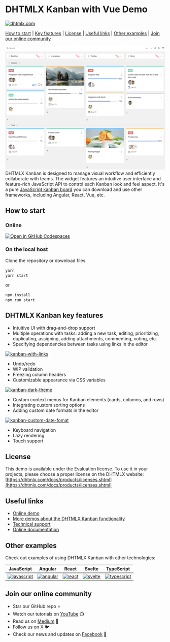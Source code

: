 # DHTMLX Kanban with Vue Demo

[![dhtmlx.com](https://img.shields.io/badge/made%20by-DHTMLX-blue)](https://dhtmlx.com/)

[How to start](#how-to-start) | [Key features](#key-features) | [License](#license) | [Useful links](#links) | [Other examples](#examples) | [Join our online community](#join)

![DHTMLX Kanban with Vue Demo](kanban.png)
DHTMLX Kanban is designed to manage visual workflow and efficiently collaborate with teams. The widget features an intuitive user interface and feature-rich JavaScript API to control each Kanban look and feel aspect. It's a pure [JavaScript kanban board](https://dhtmlx.com/docs/products/dhtmlxKanban/) you can download and use other frameworks, including Angular, React, Vue, etc.

<a name="how-to-start"></a>
## How to start

### Online

[![Open in GitHub Codespaces](https://github.com/codespaces/badge.svg)](https://codespaces.new/DHTMLX/vue-kanban-demo) 

### On the local host 

Clone the repository or download files.

```
yarn
yarn start
```

or

```
npm install
npm run start
```
<a name="key-features"></a>
## DHTMLX Kanban key features

- Intuitive UI with drag-and-drop support
- Multiple operations with tasks: adding a new task, editing, prioritizing, duplicating, assigning, adding attachments, commenting, voting, etc.
- Specifying dependencies between tasks using links in the editor
  
[![kanban-with-links](https://dhtmlx.com/blog/wp-content/uploads/2024/06/kanban-dependencies.gif)](https://snippet.dhtmlx.com/5hcx01h4?tag=kanban&mode=wide)

- Undo/redo
- WIP validation
- Freezing column headers
- Customizable appearance via CSS variables
  
[![kanban-dark-theme](https://dhtmlx.com/blog/wp-content/uploads/2023/03/bandicam-2023-03-22-14-55-10-089.jpg)](https://snippet.dhtmlx.com/jnw54xif?tag=kanban&mode=wide)

- Custom context menus for Kanban elements (cards, columns, and rows)
- Integrating custom sorting options
- Adding custom date formats in the editor

[![kanban-custom-date-fomat](https://dhtmlx.com/blog/wp-content/uploads/2023/03/image5.png)](https://snippet.dhtmlx.com/76as63ul?tag=kanban&mode=wide)

- Keyboard navigation
- Lazy rendering
- Touch support

<a name="license"></a>
## License ##
This demo is available under the Evaluation license. To use it in your projects, please choose a proper license on the DHTMLX website: [https://dhtmlx.com/docs/products/licenses.shtml](https://dhtmlx.com/docs/products/licenses.shtml)

<a name="links"></a>
## Useful links

- [Online demo](https://replit.com/@dhtmlx/dhtmlx-kanban-with-vue)
- [More demos about the DHTMLX Kanban functionality](https://snippet.dhtmlx.com/807qbp9v?tag=kanban&mode=wide)
- [Technical support ](https://forum.dhtmlx.com/c/kanban)
- [Online  documentation](https://docs.dhtmlx.com/kanban/)

<a name="examples"></a>
## Other examples

Check out examples of using DHTMLX Kanban with other technologies:

| JavaScript | Angular | React | Svelte | TypeScript |
| ----- | ----- | ----- | ----- | ----- | 
| [![javascript](https://dhtmlx.com/images/common/technologies/js.svg)](https://github.com/DHTMLX/docs-kanban) | [![angular](https://dhtmlx.com/images/common/technologies/angular.svg)](https://github.com/DHTMLX/angular-kanban-demo) | [![react](https://dhtmlx.com/images/common/technologies/react.svg)](https://github.com/DHTMLX/react-kanban-demo) | [![svelte](https://dhtmlx.com/images/common/technologies/svelte.svg)](https://github.com/DHTMLX/svelte-kanban-demo) | [![typescript](https://dhtmlx.com/images/common/technologies/typescript.svg)](https://docs.dhtmlx.com/kanban/guides/typescript_support/)

<a name="join"></a>
## Join our online community

- Star our GitHub repo :star:
- Watch our tutorials on [YouTube](https://www.youtube.com/user/dhtmlx/videos) :tv:
- Read us on [Medium](https://dhtmlx.medium.com) :newspaper:
- Follow us on [X](https://x.com/dhtmlx) :bird:
- Check our news and updates on [Facebook](https://www.facebook.com/dhtmlx/) :feet:
